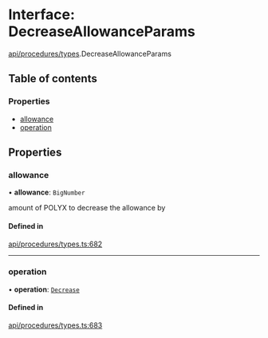 # Interface: DecreaseAllowanceParams

[api/procedures/types](../wiki/api.procedures.types).DecreaseAllowanceParams

## Table of contents

### Properties

- [allowance](../wiki/api.procedures.types.DecreaseAllowanceParams#allowance)
- [operation](../wiki/api.procedures.types.DecreaseAllowanceParams#operation)

## Properties

### allowance

• **allowance**: `BigNumber`

amount of POLYX to decrease the allowance by

#### Defined in

[api/procedures/types.ts:682](https://github.com/PolymathNetwork/polymesh-sdk/blob/c37bc05d/src/api/procedures/types.ts#L682)

___

### operation

• **operation**: [`Decrease`](../wiki/api.procedures.types.AllowanceOperation#decrease)

#### Defined in

[api/procedures/types.ts:683](https://github.com/PolymathNetwork/polymesh-sdk/blob/c37bc05d/src/api/procedures/types.ts#L683)
